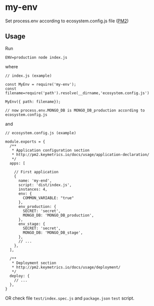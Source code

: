 # my-env
Set process.env according to ecosystem.config.js file ([PM2](http://pm2.keymetrics.io/docs/usage/deployment/))

## Usage



Run

`ENV=production node index.js`

where

```
// index.js (example)

const MyEnv = require('my-env');
const filename=require('path').resolve(__dirname,'ecosystem.config.js')

MyEnv({ path: filename});

// now process.env.MONGO_DB is MONGO_DB_production according to ecosystem.config.js

```

and

```
// ecosystem.config.js (example)

module.exports = {
  /**
   * Application configuration section
   * http://pm2.keymetrics.io/docs/usage/application-declaration/
   */
  apps: [

    // First application
    {
      name: 'my-end',
      script: 'dist/index.js',
      instances: 4,
      env: {
        COMMON_VARIABLE: "true"
      },
      env_production: {
        SECRET: 'secret',
        MONGO_DB: 'MONGO_DB_production',
      },
      env_stage: {
        SECRET: 'secret',
        MONGO_DB: 'MONGO_DB_stage',
      },
      // ...
    },
  ],

  /**
   * Deployment section
   * http://pm2.keymetrics.io/docs/usage/deployment/
   */
  deploy: {
    // ...
  },
}

```

OR check file `test/index.spec.js` and `package.json` `test` script.
